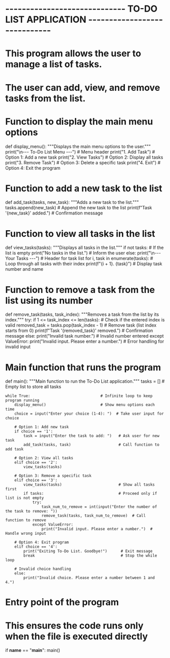 # ----------------------------- TO-DO LIST APPLICATION -----------------------------
# This program allows the user to manage a list of tasks.
# The user can add, view, and remove tasks from the list.

# Function to display the main menu options
def display_menu():
    """Displays the main menu options to the user."""
    print("\n--- To-Do List Menu ---")      # Menu header
    print("1. Add Task")                   # Option 1: Add a new task
    print("2. View Tasks")                 # Option 2: Display all tasks
    print("3. Remove Task")                # Option 3: Delete a specific task
    print("4. Exit")                       # Option 4: Exit the program


# Function to add a new task to the list
def add_task(tasks, new_task):
    """Adds a new task to the list."""
    tasks.append(new_task)                 # Append the new task to the list
    print(f"Task '{new_task}' added.")     # Confirmation message


# Function to view all tasks in the list
def view_tasks(tasks):
    """Displays all tasks in the list."""
    if not tasks:                          # If the list is empty
        print("No tasks in the list.")     # Inform the user
    else:
        print("\n--- Your Tasks ---")      # Header for task list
        for i, task in enumerate(tasks):   # Loop through all tasks with their index
            print(f"{i + 1}. {task}")      # Display task number and name


# Function to remove a task from the list using its number
def remove_task(tasks, task_index):
    """Removes a task from the list by its index."""
    try:
        if 1 <= task_index <= len(tasks):          # Check if the entered index is valid
            removed_task = tasks.pop(task_index - 1)   # Remove task (list index starts from 0)
            print(f"Task '{removed_task}' removed.")   # Confirmation message
        else:
            print("Invalid task number.")              # Invalid number entered
    except ValueError:
        print("Invalid input. Please enter a number.") # Error handling for invalid input


# Main function that runs the program
def main():
    """Main function to run the To-Do List application."""
    tasks = []                                # Empty list to store all tasks

    while True:                               # Infinite loop to keep program running
        display_menu()                        # Show menu options each time
        choice = input("Enter your choice (1-4): ")  # Take user input for choice

        # Option 1: Add new task
        if choice == '1':
            task = input("Enter the task to add: ")   # Ask user for new task
            add_task(tasks, task)                     # Call function to add task

        # Option 2: View all tasks
        elif choice == '2':
            view_tasks(tasks)

        # Option 3: Remove a specific task
        elif choice == '3':
            view_tasks(tasks)                         # Show all tasks first
            if tasks:                                 # Proceed only if list is not empty
                try:
                    task_num_to_remove = int(input("Enter the number of the task to remove: "))
                    remove_task(tasks, task_num_to_remove)  # Call function to remove
                except ValueError:
                    print("Invalid input. Please enter a number.")  # Handle wrong input

        # Option 4: Exit program
        elif choice == '4':
            print("Exiting To-Do List. Goodbye!")      # Exit message
            break                                      # Stop the while loop

        # Invalid choice handling
        else:
            print("Invalid choice. Please enter a number between 1 and 4.")


# Entry point of the program
# This ensures the code runs only when the file is executed directly
if __name__ == "__main__":
    main()